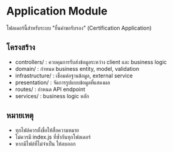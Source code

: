 # Application Module

โฟลเดอร์นี้สำหรับระบบ "ยื่นคำขอรับรอง" (Certification Application)

## โครงสร้าง

- controllers/ : ควบคุมการรับส่งข้อมูลระหว่าง client และ business logic
- domain/ : กำหนด business entity, model, validation
- infrastructure/ : เชื่อมต่อฐานข้อมูล, external service
- presentation/ : จัดการรูปแบบข้อมูลที่แสดงผล
- routes/ : กำหนด API endpoint
- services/ : business logic หลัก

## หมายเหตุ

- ทุกไฟล์ควรตั้งชื่อให้สื่อความหมาย
- ไม่ควรมี index.js ที่ซ้ำกันทุกโฟลเดอร์
- หากมีไฟล์ที่ไม่จำเป็น ให้ลบออก
